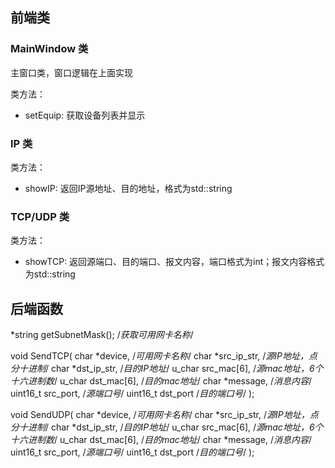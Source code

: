 ## 前端类

### MainWindow 类

主窗口类，窗口逻辑在上面实现

类方法：

- setEquip: 获取设备列表并显示

### IP 类

类方法：

- showIP: 返回IP源地址、目的地址，格式为std::string

### TCP/UDP 类

类方法：

- showTCP: 返回源端口、目的端口、报文内容，端口格式为int；报文内容格式为std::string

## 后端函数

\*string getSubnetMask(); /*获取可用网卡名称*/

void SendTCP(
    char *device,   /*可用网卡名称*/
    char *src_ip_str,   /*源IP地址，点分十进制*/
    char *dst_ip_str,   /*目的IP地址*/ 
    u_char src_mac[6],  /*源mac地址，6个十六进制数*/
    u_char dst_mac[6],  /*目的mac地址*/
    char *message,  /*消息内容*/
    uint16_t src_port,  /*源端口号*/
    uint16_t dst_port   /*目的端口号*/
);

void SendUDP(
    char *device,   /*可用网卡名称*/
    char *src_ip_str,   /*源IP地址，点分十进制*/
    char *dst_ip_str,   /*目的IP地址*/ 
    u_char src_mac[6],  /*源mac地址，6个十六进制数*/
    u_char dst_mac[6],  /*目的mac地址*/
    char *message,  /*消息内容*/
    uint16_t src_port,  /*源端口号*/
    uint16_t dst_port   /*目的端口号*/
);